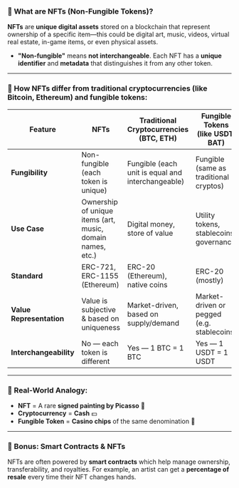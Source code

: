 ### 🔹 What are NFTs (Non-Fungible Tokens)?
**NFTs** are **unique digital assets** stored on a blockchain that represent ownership of a specific item—this could be digital art, music, videos, virtual real estate, in-game items, or even physical assets.

- **"Non-fungible"** means **not interchangeable**. Each NFT has a **unique identifier** and **metadata** that distinguishes it from any other token.

---

### 🔹 How NFTs differ from **traditional cryptocurrencies** (like Bitcoin, Ethereum) and **fungible tokens**:

| Feature | **NFTs** | **Traditional Cryptocurrencies (BTC, ETH)** | **Fungible Tokens (like USDT, BAT)** |
|--------|----------|---------------------------------------------|--------------------------------------|
| **Fungibility** | Non-fungible (each token is unique) | Fungible (each unit is equal and interchangeable) | Fungible (same as traditional cryptos) |
| **Use Case** | Ownership of unique items (art, music, domain names, etc.) | Digital money, store of value | Utility tokens, stablecoins, governance |
| **Standard** | ERC-721, ERC-1155 (Ethereum) | ERC-20 (Ethereum), native coins | ERC-20 (mostly) |
| **Value Representation** | Value is subjective & based on uniqueness | Market-driven, based on supply/demand | Market-driven or pegged (e.g. stablecoins) |
| **Interchangeability** | No — each token is different | Yes — 1 BTC = 1 BTC | Yes — 1 USDT = 1 USDT |

---

### 🔹 Real-World Analogy:
- **NFT** = A rare **signed painting by Picasso** 🎨  
- **Cryptocurrency** = **Cash** 💵  
- **Fungible Token** = **Casino chips** of the same denomination 🎰

---

### 🔹 Bonus: Smart Contracts & NFTs
NFTs are often powered by **smart contracts** which help manage ownership, transferability, and royalties. For example, an artist can get a **percentage of resale** every time their NFT changes hands.
